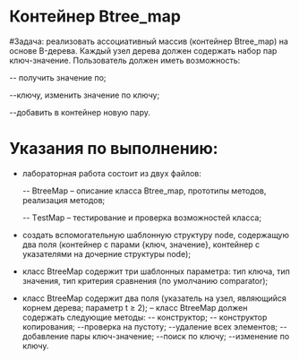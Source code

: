 # Контейнер Btree_map

#Задача: 
реализовать ассоциативный массив (контейнер Вtree_map) на основе B-дерева. Каждый узел дерева должен содержать набор пар ключ-значение. Пользователь должен иметь возможность: 

  -- получить значение по;
  
  --ключу, изменить значение по ключу;
  
  --добавить в контейнер новую пару.
# Указания по выполнению:
- лабораторная работа состоит из двух файлов:

  -- ВtreeМap – описание класса Вtree_map, прототипы методов, реализация методов;
  
  -- ТestМap – тестирование и проверка возможностей класса;
- создать вспомогательную шаблонную структуру node, содержащую два поля (контейнер с парами {ключ, значение}, контейнер с указателями на дочерние структуры node);
- класс ВtreeМap содержит три шаблонных параметра: тип ключа, тип значения, тип критерия сравнения (по умолчанию comparator);
- класс ВtreeМap содержит два поля (указатель на узел, являющийся корнем дерева; параметр t ≥ 2);
– класс ВtreeМap должен содержать следующие методы:
  -- конструктор;
  -- конструктор копирования;
  --проверка на пустоту;
  --удаление всех элементов;
  --добавление пары ключ-значение;
  --поиск по ключу;
  --изменение по ключу.
